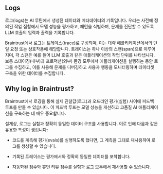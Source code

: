 ## Logs

로그(logs)는 AI 루틴에서 생성된 데이터와 메타데이터의 기록입니다. 
우리는 사전에 정의된 작업 집합에서 모델 성능을 평가하고, 패턴을 식별하며, 문제를 진단할 수 있도록 LLM 호출의 입력과 출력을 기록합니다.


Braintrust에서 로그는 트레이스(trace)로 구성되며, 이는 대략 애플리케이션에서의 단일 요청 또는 상호작용에 해당합니다. 트레이스는 하나 이상의 스팬(span)으로 이루어지며, 각 스팬은 예를 들어 LLM 호출과 같은 애플리케이션의 작업 단위를 나타냅니다. 보통 스테이징(내부)과 프로덕션(외부) 환경 모두에서 애플리케이션을 실행하는 동안 로그를 수집하고, 이를 사용해 문제를 디버깅하고 사용자 행동을 모니터링하며 데이터셋 구축을 위한 데이터를 수집합니다.

## Why log in Braintrust?

Braintrust에서 로깅을 통해 실제 관찰값(로그)과 오프라인 평가(실험) 사이에 피드백 루프를 만들 수 있습니다. 이 피드백 루프는 모델 성능을 개선하고 고품질 AI 애플리케이션을 구축하는 데 매우 중요합니다.

설계상, 로그는 실험과 정확히 동일한 데이터 구조를 사용합니다. 이로 인해 다음과 같은 유용한 특성이 생깁니다:

- 코드를 계측해 평가(evals)를 실행하도록 했다면, 그 계측을 그대로 재사용하여 로그를 생성할 수 있습니다.

- 기록된 트레이스는 평가에서와 정확히 동일한 데이터를 포착합니다.

- 자동화된 점수와 휴먼 리뷰 점수를 실험과 로그 모두에서 재사용할 수 있습니다.